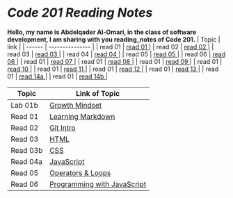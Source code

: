 # *Code 201 Reading Notes*
**Hello, my name is Abdelqader Al-Omari, in the class of software development, I am sharing with you reading_notes of Code 201.**
| Topic   | link            |
| ------  | --------------- |
| read 01 | [ read 01 ]( )  |
| read 02 | [ read 02 ]( )  |
| read 03 | [ read 03 ]( )  |
| read 04 | [ read 04 ]( )  |
| read 05 | [ read 05 ]( )  |
| read 06 | [ read 06 ]( )  |
| read 01 | [ read 07 ]( )  |
| read 01 | [ read 08 ]( )  |
| read 01 | [ read 09 ]( )  |
| read 01 | [ read 10 ]( )  |
| read 01 | [ read 11 ]( )  |
| read 01 | [ read 12 ]( )  |
| read 01 | [ read 13 ]( )  |
| read 01 | [ read 14a ]( ) |
| read 01 | [ read 14b ]( ) |

| Topic | Link of Topic |
| ------------ | ------------ |
| Lab 01b | [Growth Mindset](https://abdelqader7.github.io/reading-notes/growth-mindset) |
| Read 01 | [ Learning Markdown](https://abdelqader7.github.io/reading-notes/read-01) |
| Read 02 | [Git Intro](https://abdelqader7.github.io/reading-notes/read-02) |
| Read 03 | [HTML](https://abdelqader7.github.io/reading-notes/read-03) | 
| Read 03b | [CSS](https://abdelqader7.github.io/reading-notes/read-03b) |
| Read 04a | [JavaScript](https://abdelqader7.github.io/reading-notes/read-04a) |
| Read 05 | [Operators & Loops](https://abdelqader7.github.io/reading-notes/read-05) |
| Read 06 | [Programming with JavaScript](https://abdelqader7.github.io/reading-notes/read-06) |
